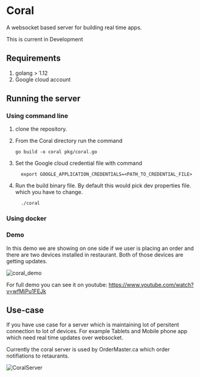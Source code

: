 # Coral
A websocket based server for building real time apps.


This is current in Development


## Requirements
1. golang > 1.12
2. Google cloud account


## Running the server

### Using command line

1. clone the repository.
2. From the Coral directory run the command
     
     
       go build -o coral pkg/coral.go
    
3. Set the Google cloud credential file with command

         export GOOGLE_APPLICATION_CREDENTIALS=<PATH_TO_CREDENTIAL_FILE>
         
4. Run the build binary file. By default this would pick dev properties file. which you have to change.
       
         ./coral

### Using docker

### Demo
In this demo we are showing on one side if we user is placing an order and there are two devices installed in restaurant. Both of those devices are getting updates.

![coral_demo](https://user-images.githubusercontent.com/60743403/77870912-add9d980-7210-11ea-8694-63e5155d9f6b.gif)

For full demo you can see it on youtube: https://www.youtube.com/watch?v=wfMiPu1FEJk

## Use-case
If you have use case for a server which is maintaining lot of persitent connection to lot of devices. 
For example Tablets and Mobile phone app which need real time updates over websocket. 

Currently the coral server is used by OrderMaster.ca which order notifiations to retaurants.

![CoralServer](https://user-images.githubusercontent.com/60743403/77486107-36b5d700-6e05-11ea-80eb-cc20502824d8.png)

